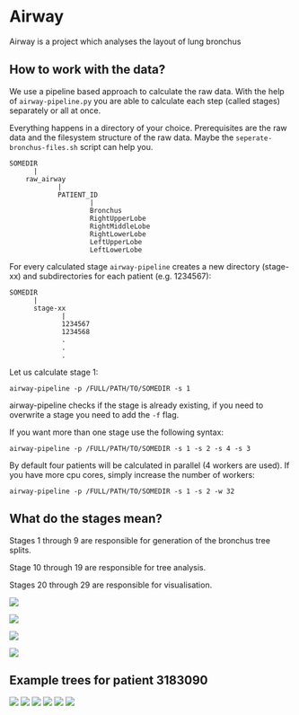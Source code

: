 # Airway

Airway is a project which analyses the layout of lung bronchus 

## How to work with the data?

We use a pipeline based approach to calculate the raw data. With the help of
`airway-pipeline.py` you are able to calculate each step (called stages) separately or
all at once.

Everything happens in a directory of your choice. Prerequisites are the
raw data and the filesystem structure of the raw data. Maybe the
`seperate-bronchus-files.sh` script can help you.

    SOMEDIR 
          |
        raw_airway
                |
                PATIENT_ID
                        |
                        Bronchus
                        RightUpperLobe
                        RightMiddleLobe
                        RightLowerLobe
                        LeftUpperLobe
                        LeftLowerLobe


For every calculated stage `airway-pipeline` creates a new directory (stage-xx) and subdirectories for each patient (e.g. 1234567):

    SOMEDIR
          |
          stage-xx
                 |
                 1234567
                 1234568
                 .
                 .
                 .


Let us calculate stage 1:

`airway-pipeline -p /FULL/PATH/TO/SOMEDIR -s 1`

airway-pipeline checks if the stage is already existing, if you need to overwrite
a stage you need to add the `-f` flag.

If you want more than one stage use the following syntax:

`airway-pipeline -p /FULL/PATH/TO/SOMEDIR -s 1 -s 2 -s 4 -s 3`


By default four patients will be calculated in parallel (4 workers are used). If you have more cpu cores,
simply increase the number of workers:

`airway-pipeline -p /FULL/PATH/TO/SOMEDIR -s 1 -s 2 -w 32` 




## What do the stages mean?

Stages 1 through 9 are responsible for generation of the bronchus tree splits.

Stage 10 through 19 are responsible for tree analysis.

Stages 20 through 29 are responsible for visualisation.



![](./visualization/images/distance-to-top.png)

![](./visualization/images/tree-only.png)

![](./visualization/images/lobe-visualization2.png)

![](./visualization/images/tree-with-annotations.png)

## Example trees for patient 3183090

![](./visualization/images/3183090-tree.png)
![](./visualization/images/lobe-2-3183090.graphml.png)
![](./visualization/images/lobe-3-3183090.graphml.png)
![](./visualization/images/lobe-4-3183090.graphml.png)
![](./visualization/images/lobe-5-3183090.graphml.png)
![](./visualization/images/lobe-6-3183090.graphml.png)
